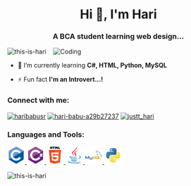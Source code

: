 <h1 align="center">Hi 👋, I'm Hari</h1>
<h3 align="center">A BCA student learning web design...</h3>
<img align="right" alt="Coding" width="400" src="https://encrypted-tbn0.gstatic.com/images?q=tbn:ANd9GcT19WFanmRtKhXJmG-tuM1U5c7CCoP0GjWjrg&usqp=CAU">

<p align="left"> <img src="https://komarev.com/ghpvc/?username=this-is-hari&label=Profile%20views&color=0e75b6&style=flat" alt="this-is-hari" /> </p>

<!p align="left"> <!a href="https://twitter.com/haribabusr" target="blank"><!img src="https://img.shields.io/twitter/follow/haribabusr?logo=twitter&style=for-the-badge" alt="haribabusr" /></a> </p>

- 🌱 I’m currently learning **C#, HTML, Python, MySQL**

- ⚡ Fun fact **I'm an Introvert...!**

<h3 align="left">Connect with me:</h3>
<p align="left">
<a href="https://twitter.com/haribabusr" target="blank"><img align="center" src="https://raw.githubusercontent.com/rahuldkjain/github-profile-readme-generator/master/src/images/icons/Social/twitter.svg" alt="haribabusr" height="30" width="40" /></a>
<a href="https://linkedin.com/in/hari-babu-a29b27237" target="blank"><img align="center" src="https://raw.githubusercontent.com/rahuldkjain/github-profile-readme-generator/master/src/images/icons/Social/linked-in-alt.svg" alt="hari-babu-a29b27237" height="30" width="40" /></a>
<a href="https://instagram.com/justt_hari" target="blank"><img align="center" src="https://raw.githubusercontent.com/rahuldkjain/github-profile-readme-generator/master/src/images/icons/Social/instagram.svg" alt="justt_hari" height="30" width="40" /></a>
</p>

<h3 align="left">Languages and Tools:</h3>
<p align="left"> <a href="https://www.cprogramming.com/" target="_blank" rel="noreferrer"> <img src="https://raw.githubusercontent.com/devicons/devicon/master/icons/c/c-original.svg" alt="c" width="40" height="40"/> </a> <a href="https://www.w3schools.com/cs/" target="_blank" rel="noreferrer"> <img src="https://raw.githubusercontent.com/devicons/devicon/master/icons/csharp/csharp-original.svg" alt="csharp" width="40" height="40"/> </a> <a href="https://www.w3.org/html/" target="_blank" rel="noreferrer"> <img src="https://raw.githubusercontent.com/devicons/devicon/master/icons/html5/html5-original-wordmark.svg" alt="html5" width="40" height="40"/> </a> <a href="https://www.java.com" target="_blank" rel="noreferrer"> <img src="https://raw.githubusercontent.com/devicons/devicon/master/icons/java/java-original.svg" alt="java" width="40" height="40"/> </a> <a href="https://www.mysql.com/" target="_blank" rel="noreferrer"> <img src="https://raw.githubusercontent.com/devicons/devicon/master/icons/mysql/mysql-original-wordmark.svg" alt="mysql" width="40" height="40"/> </a> <a href="https://www.python.org" target="_blank" rel="noreferrer"> <img src="https://raw.githubusercontent.com/devicons/devicon/master/icons/python/python-original.svg" alt="python" width="40" height="40"/> </a> </p>

<p><img align="center" src="https://github-readme-streak-stats.herokuapp.com/?user=this-is-hari&" alt="this-is-hari" /></p>
